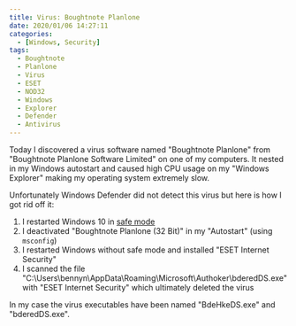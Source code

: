 ```yaml
---
title: Virus: Boughtnote Planlone
date: 2020/01/06 14:27:11
categories:
  - [Windows, Security]
tags:
  - Boughtnote
  - Planlone
  - Virus
  - ESET
  - NOD32
  - Windows
  - Explorer
  - Defender
  - Antivirus
---
```


Today I discovered a virus software named "Boughtnote Planlone" from "Boughtnote Planlone Software Limited" on one of my computers. It nested in my Windows autostart and caused high CPU usage on my "Windows Explorer" making my operating system extremely slow. 

Unfortunately Windows Defender did not detect this virus but here is how I got rid off it:

1. I restarted Windows 10 in [safe mode](https://support.microsoft.com/help/12376/windows-10-start-your-pc-in-safe-mode)
2. I deactivated "Boughtnote Planlone (32 Bit)" in my "Autostart" (using `msconfig`)
3. I restarted Windows without safe mode and installed "ESET Internet Security"
4. I scanned the file "C:\Users\bennyn\AppData\Roaming\Microsoft\Authoker\bderedDS.exe" with "ESET Internet Security" which ultimately deleted the virus

In my case the virus executables have been named "BdeHkeDS.exe" and "bderedDS.exe". 